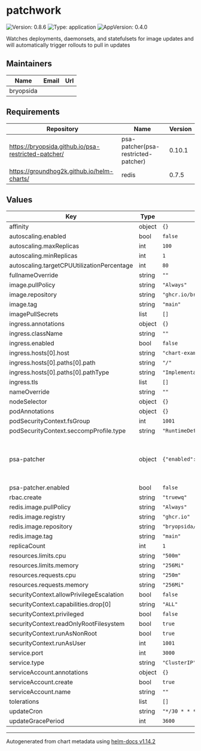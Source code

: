 # patchwork

![Version: 0.8.6](https://img.shields.io/badge/Version-0.8.6-informational?style=flat-square) ![Type: application](https://img.shields.io/badge/Type-application-informational?style=flat-square) ![AppVersion: 0.4.0](https://img.shields.io/badge/AppVersion-0.4.0-informational?style=flat-square)

Watches deployments, daemonsets, and statefulsets for image updates and will automatically trigger rollouts to pull in updates

## Maintainers

| Name | Email | Url |
| ---- | ------ | --- |
| bryopsida |  |  |

## Requirements

| Repository | Name | Version |
|------------|------|---------|
| https://bryopsida.github.io/psa-restricted-patcher/ | psa-patcher(psa-restricted-patcher) | 0.10.1 |
| https://groundhog2k.github.io/helm-charts/ | redis | 0.7.5 |

## Values

| Key | Type | Default | Description |
|-----|------|---------|-------------|
| affinity | object | `{}` |  |
| autoscaling.enabled | bool | `false` |  |
| autoscaling.maxReplicas | int | `100` |  |
| autoscaling.minReplicas | int | `1` |  |
| autoscaling.targetCPUUtilizationPercentage | int | `80` |  |
| fullnameOverride | string | `""` |  |
| image.pullPolicy | string | `"Always"` |  |
| image.repository | string | `"ghcr.io/bryopsida/patchwork"` |  |
| image.tag | string | `"main"` |  |
| imagePullSecrets | list | `[]` |  |
| ingress.annotations | object | `{}` |  |
| ingress.className | string | `""` |  |
| ingress.enabled | bool | `false` |  |
| ingress.hosts[0].host | string | `"chart-example.local"` |  |
| ingress.hosts[0].paths[0].path | string | `"/"` |  |
| ingress.hosts[0].paths[0].pathType | string | `"ImplementationSpecific"` |  |
| ingress.tls | list | `[]` |  |
| nameOverride | string | `""` |  |
| nodeSelector | object | `{}` |  |
| podAnnotations | object | `{}` |  |
| podSecurityContext.fsGroup | int | `1001` |  |
| podSecurityContext.seccompProfile.type | string | `"RuntimeDefault"` |  |
| psa-patcher | object | `{"enabled":false}` | control the psa-restricted-patcher behavior, disabled by default, for more information see: https://artifacthub.io/packages/helm/psa-restricted-patcher/psa-restricted-patcher |
| psa-patcher.enabled | bool | `false` | enable the psa patcher |
| rbac.create | string | `"truewq"` |  |
| redis.image.pullPolicy | string | `"Always"` |  |
| redis.image.registry | string | `"ghcr.io"` |  |
| redis.image.repository | string | `"bryopsida/redis"` |  |
| redis.image.tag | string | `"main"` |  |
| replicaCount | int | `1` |  |
| resources.limits.cpu | string | `"500m"` |  |
| resources.limits.memory | string | `"256Mi"` |  |
| resources.requests.cpu | string | `"250m"` |  |
| resources.requests.memory | string | `"256Mi"` |  |
| securityContext.allowPrivilegeEscalation | bool | `false` |  |
| securityContext.capabilities.drop[0] | string | `"ALL"` |  |
| securityContext.privileged | bool | `false` |  |
| securityContext.readOnlyRootFilesystem | bool | `true` |  |
| securityContext.runAsNonRoot | bool | `true` |  |
| securityContext.runAsUser | int | `1001` |  |
| service.port | int | `3000` |  |
| service.type | string | `"ClusterIP"` |  |
| serviceAccount.annotations | object | `{}` |  |
| serviceAccount.create | bool | `true` |  |
| serviceAccount.name | string | `""` |  |
| tolerations | list | `[]` |  |
| updateCron | string | `"*/30 * * * *"` |  |
| updateGracePeriod | int | `3600` |  |

----------------------------------------------
Autogenerated from chart metadata using [helm-docs v1.14.2](https://github.com/norwoodj/helm-docs/releases/v1.14.2)
